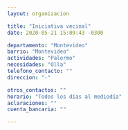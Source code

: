 ```yaml
---
layout: organizacion

title: "Iniciativa vecinal"
date: 2020-05-21 15:09:43 -0300

departamento: "Montevideo"
barrio: "Montevideo"
actividades: "Palermo"
necesidades: "Olla"
telefono_contacto: ""
direccion: "-"

otros_contactos: ""
horario: "Todos los días al mediodía"
aclaraciones: ""
cuenta_bancaria: ""

---
```

